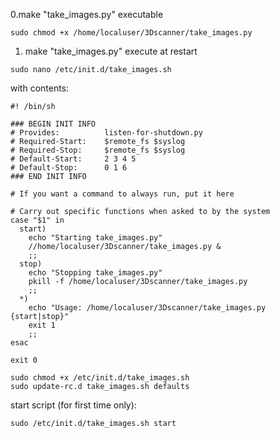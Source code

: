 0.make "take_images.py" executable
```
sudo chmod +x /home/localuser/3Dscanner/take_images.py
```
1. make "take_images.py" execute at restart
```
sudo nano /etc/init.d/take_images.sh
```
with contents:
```
#! /bin/sh

### BEGIN INIT INFO
# Provides:          listen-for-shutdown.py
# Required-Start:    $remote_fs $syslog
# Required-Stop:     $remote_fs $syslog
# Default-Start:     2 3 4 5
# Default-Stop:      0 1 6
### END INIT INFO

# If you want a command to always run, put it here

# Carry out specific functions when asked to by the system
case "$1" in
  start)
    echo "Starting take_images.py"
    //home/localuser/3Dscanner/take_images.py &
    ;;
  stop)
    echo "Stopping take_images.py"
    pkill -f /home/localuser/3Dscanner/take_images.py
    ;;
  *)
    echo "Usage: /home/localuser/3Dscanner/take_images.py {start|stop}"
    exit 1
    ;;
esac

exit 0
```
```
sudo chmod +x /etc/init.d/take_images.sh
sudo update-rc.d take_images.sh defaults
```
start script (for first time only):
```
sudo /etc/init.d/take_images.sh start
```